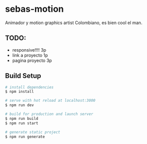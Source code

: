 # sebas-motion
Animador y motion graphics artist Colombiano, es bien cool el man.

## TODO: 
- responsive!!!!  3p
- link a proyecto 1p
- pagina proyecto 3p

## Build Setup

```bash
# install dependencies
$ npm install

# serve with hot reload at localhost:3000
$ npm run dev

# build for production and launch server
$ npm run build
$ npm run start

# generate static project
$ npm run generate
```
